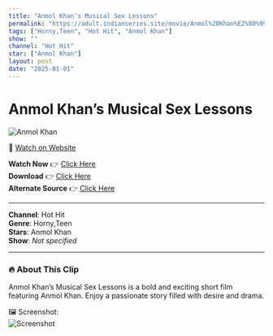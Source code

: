 ```yaml
---
title: "Anmol Khan’s Musical Sex Lessons"
permalink: "https://adult.indianseries.site/movie/Anmol%20Khan%E2%80%99s%20Musical%20Sex%20Lessons"
tags: ["Horny,Teen", "Hot Hit", "Anmol Khan"]
show: ""
channel: "Hot Hit"
star: ["Anmol Khan"]
layout: post
date: "2025-01-01"
---
```


# Anmol Khan’s Musical Sex Lessons

![Anmol Khan](https://shorts.desisins.com/wp-content/uploads/2023/04/Music-Lessons-Anmol-Khan-Piano-HotHit-TellyPlay.com_.jpg)

🔗 [Watch on Website](https://adult.indianseries.site/movie/Anmol%20Khan%E2%80%99s%20Musical%20Sex%20Lessons)

**Watch Now** 👉 [Click Here](https://adult.indianseries.site/movie/Anmol%20Khan%E2%80%99s%20Musical%20Sex%20Lessons)  
**Download** 👉 [Click Here](https://adult.indianseries.site/movie/Anmol%20Khan%E2%80%99s%20Musical%20Sex%20Lessons)  
**Alternate Source** 👉 [Click Here](https://adult.indianseries.site/movie/Anmol%20Khan%E2%80%99s%20Musical%20Sex%20Lessons)

---

**Channel**: Hot Hit  
**Genre**: Horny,Teen  
**Stars**: Anmol Khan  
**Show**: *Not specified*

---

### 🔥 About This Clip

Anmol Khan’s Musical Sex Lessons is a bold and exciting short film featuring Anmol Khan. Enjoy a passionate story filled with desire and drama.
 
🖼️ Screenshot:  
![Screenshot](https://shorts.desisins.com/wp-content/uploads/2023/04/Music-Lessons-Anmol-Khan-Piano-HotHit-TellyPlay.com_.jpg)
